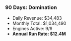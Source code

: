 ### 90 Days: Domination

- Daily Revenue: $34,483
- Monthly Total: $1,034,490
- Engines Active: 9/9
- **Annual Run Rate: $12.4M**
